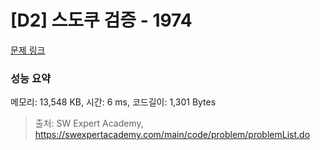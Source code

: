 # [D2] 스도쿠 검증 - 1974 

[문제 링크](https://swexpertacademy.com/main/code/problem/problemDetail.do?contestProbId=AV5Psz16AYEDFAUq) 

### 성능 요약

메모리: 13,548 KB, 시간: 6 ms, 코드길이: 1,301 Bytes



> 출처: SW Expert Academy, https://swexpertacademy.com/main/code/problem/problemList.do